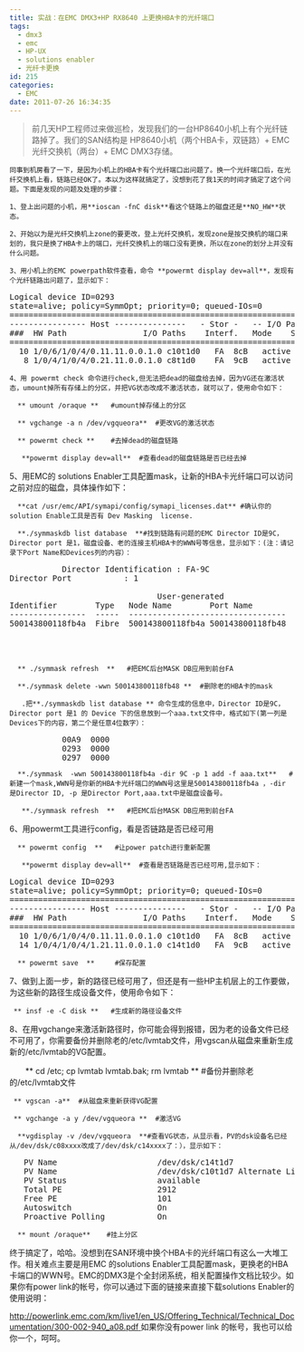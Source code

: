 ```yaml
---
title: 实战：在EMC DMX3+HP RX8640 上更换HBA卡的光纤端口
tags:
  - dmx3
  - emc
  - HP-UX
  - solutions enabler
  - 光纤卡更换
id: 215
categories:
  - EMC
date: 2011-07-26 16:34:35
---
```


 

> 前几天HP工程师过来做巡检，发现我们的一台HP8640小机上有个光纤链路掉了。我们的SAN结构是 HP8640小机（两个HBA卡，双链路）+ EMC光纤交换机（两台）+ EMC DMX3存储。

    同事到机房看了一下，是因为小机上的HBA卡有个光纤端口出问题了。换一个光纤端口后，在光纤交换机上看，链路已经OK了。本以为这样就搞定了，没想到花了我1天的时间才搞定了这个问题。下面是发现的问题及处理的步骤：

    1、登上出问题的小机，用**ioscan -fnC disk**看这个链路上的磁盘还是**NO_HW**状态。

    2、开始以为是光纤交换机上zone的要更改，登上光纤交换机，发现zone是按交换机的端口来划的，我只是换了HBA卡上的端口，光纤交换机上的端口没有更换，所以在zone的划分上并没有什么问题。

    3、用小机上的EMC powerpath软件查看，命令 **powermt display dev=all**，发现有个光纤链路出问题了，显示如下：
<pre class="blush: php">
Logical device ID=0293
state=alive; policy=SymmOpt; priority=0; queued-IOs=0
==============================================================================
---------------- Host ---------------   - Stor -   -- I/O Path -  -- Stats ---
###  HW Path                I/O Paths    Interf.   Mode    State  Q-IOs Errors
==============================================================================
  10 1/0/6/1/0/4/0.11.11.0.0.1.0 c10t1d0   FA  8cB   active  alive      0      2
   8 1/0/4/1/0/4/0.21.11.0.0.1.0 c8t1d0    FA  9cB   active  dead       0      1
</pre>
    4、用 powermt check 命令进行check,但无法把dead的磁盘给去掉，因为VG还在激活状态，umount掉所有存储上的分区，并把VG状态改成不激活状态，就可以了，使用命令如下：

      ** umount /oraque **   #umount掉存储上的分区

      ** vgchange -a n /dev/vgqueora**  #更改VG的激活状态

      ** powermt check **    #去掉dead的磁盘链路

       **powermt display dev=all**  #查看dead的磁盘链路是否已经去掉

   5、用EMC的 solutions Enabler工具配置mask，让新的HBA卡光纤端口可以访问之前对应的磁盘，具体操作如下：

      **cat /usr/emc/API/symapi/config/symapi_licenses.dat** #确认你的solution Enable工具是否有 Dev Masking  license.

      **./symmaskdb list database  **#找到链路有问题的EMC Director ID是9C，Director port 是1，磁盘设备、老的连接主机HBA卡的WWN号等信息，显示如下：(注：请记录下Port Name和Devices列的内容）：
<pre class="blush: php">
           Director Identification : FA-9C
Director Port           : 1

                               User-generated   
Identifier        Type   Node Name        Port Name         Devices
----------------  -----  ---------------------------------  ---------
500143800118fb4a  Fibre  500143800118fb4a 500143800118fb48  00A9
                                                            0293
                                                            0297

</pre>

      ** ./symmask refresh  **   #把EMC后台MASK DB应用到前台FA

      **./symmask delete -wwn 500143800118fb48 **  #删除老的HBA卡的mask

       .把**./symmaskdb list database ** 命令生成的信息中，Director ID是9C，Director port 是1 的 Device 下的信息放到一个aaa.txt文件中，格式如下(第一列是Devices下的内容，第二个是任意4位数字）：
<pre class="blush: php">
           00A9  0000
           0293  0000
           0297  0000
</pre>
      **./symmask  -wwn 500143800118fb4a -dir 9C -p 1 add -f aaa.txt**   #新建一个mask,WWN号是你新的HBA卡光纤端口的WWN号这里是500143800118fb4a ，-dir 是Director ID, -p 是Director Port,aaa.txt中是磁盘设备号。

       **./symmask refresh  **   #把EMC后台MASK DB应用到前台FA

   6、用powermt工具进行config，看是否链路是否已经可用

      ** powermt config  **   #让power patch进行重新配置

       **powermt display dev=all**  #查看是否链路是否已经可用,显示如下：
<pre class="blush: php">
Logical device ID=0293
state=alive; policy=SymmOpt; priority=0; queued-IOs=0
==============================================================================
---------------- Host ---------------   - Stor -   -- I/O Path -  -- Stats ---
###  HW Path                I/O Paths    Interf.   Mode    State  Q-IOs Errors
==============================================================================
  10 1/0/6/1/0/4/0.11.11.0.0.1.0 c10t1d0   FA  8cB   active  alive      0      0
  14 1/0/4/1/0/4/1.21.11.0.0.1.0 c14t1d0   FA  9cB   active  alive      0      0
</pre>
      ** powermt save  **     #保存配置

  7、做到上面一步，新的路径已经可用了，但还是有一些HP主机层上的工作要做，为这些新的路径生成设备文件，使用命令如下：

     ** insf -e -C disk **   #生成新的路径设备文件

  8、在用vgchange来激活新路径时，你可能会得到报错，因为老的设备文件已经不可用了，你需要备份并删除老的/etc/lvmtab文件，用vgscan从磁盘来重新生成新的/etc/lvmtab的VG配置。

　　** cd /etc; cp lvmtab lvmtab.bak; rm lvmtab **  #备份并删除老的/etc/lvmtab文件

     ** vgscan -a**  #从磁盘来重新获得VG配置

     ** vgchange -a y /dev/vgqueora **  #激活VG

      **vgdisplay -v /dev/vgqueora  **#查看VG状态，从显示看，PV的dsk设备名已经从/dev/dsk/c08xxxx改成了/dev/dsk/c14xxxx了：），显示如下：
<pre class="blush: php">
   PV Name                     /dev/dsk/c14t1d7
   PV Name                     /dev/dsk/c10t1d7 Alternate Link
   PV Status                   available               
   Total PE                    2912   
   Free PE                     101    
   Autoswitch                  On       
   Proactive Polling           On              
</pre>
      ** mount /oraque**    #挂上分区

   终于搞定了，哈哈。没想到在SAN环境中换个HBA卡的光纤端口有这么一大堆工作。相关难点主要是用EMC 的solutions Enabler工具配置mask，更换老的HBA卡端口的WWN号。EMC的DMX3是个全封闭系统，相关配置操作文档比较少。如果你有power link的帐号，你可以通过下面的链接来直接下载solutions Enabler的使用说明：

[http://powerlink.emc.com/km/live1/en_US/Offering_Technical/Technical_Documentation/300-002-940_a08.pdf
](http://powerlink.emc.com/km/live1/en_US/Offering_Technical/Technical_Documentation/300-002-940_a08.pdf)  如果你没有power link 的帐号，我也可以给你一个，呵呵。